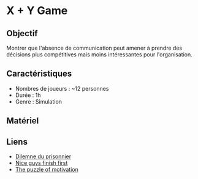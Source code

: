 # X + Y Game

## Objectif

Montrer que l'absence de communication peut amener à prendre des décisions plus compétitives mais moins intéressantes pour l'organisation.

## Caractéristiques
- Nombres de joueurs : ~12 personnes
- Durée : 1h
- Genre : Simulation

## Matériel



## Liens
- [Dilemne du prisonnier](https://fr.wikipedia.org/wiki/Dilemme_du_prisonnier)
- [Nice guys finish first](https://www.youtube.com/watch?v=rr6lsTgZKAQ)
- [The puzzle of motivation](https://www.youtube.com/watch?v=rrkrvAUbU9Y)

